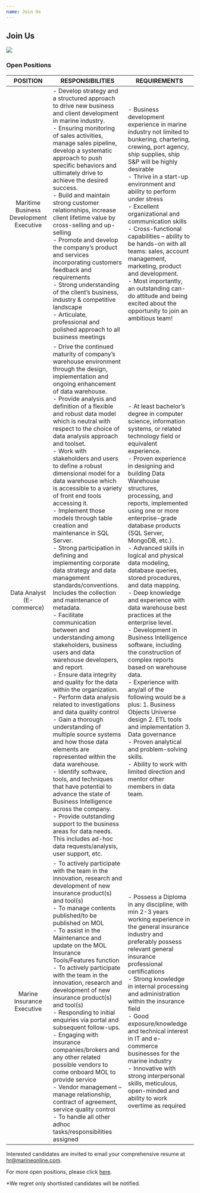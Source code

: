 ```yaml
---
name: Join Us
---
```


## Join Us

![](https://bwec-file.oss-cn-hongkong.aliyuncs.com/cms/jobs_opportunities.jpg)

### Open Positions

|POSITION|RESPONSIBILITIES|REQUIREMENTS|
|:-:|---|---|
|Maritime Business Development Executive|- Develop strategy and a structured approach to drive new business and client development in marine industry.<br>- Ensuring monitoring of sales activities, manage sales pipeline, develop a systematic approach to push specific behaviors and ultimately drive to achieve the desired success.<br>- Build and maintain strong customer relationships, increase client lifetime value by cross-selling and up-selling<br>- Promote and develop the company’s product and services incorporating customers feedback and requirements<br>- Strong understanding of the client’s business, industry & competitive landscape<br>- Articulate, professional and polished approach to all business meetings|- Business development experience in marine industry not limited to bunkering, chartering, crewing, port agency, ship supplies, ship S&P will be highly desirable<br>- Thrive in a start-up environment and ability to perform under stress<br>- Excellent organizational and communication skills<br>- Cross-functional capabilities – ability to be hands-on with all teams: sales, account management, marketing, product and development.<br>- Most importantly, an outstanding can-do attitude and being excited about the opportunity to join an ambitious team!|
|Data Analyst (E-commerce)|- Drive the continued maturity of company’s warehouse environment through the design, implementation and ongoing enhancement of data warehouse.<br>- Provide analysis and definition of a flexible and robust data model which is neutral with respect to the choice of data analysis approach and toolset.<br>- Work with stakeholders and users to define a robust dimensional model for a data warehouse which is accessible to a variety of front end tools accessing it.<br>- Implement those models through table creation and maintenance in SQL Server.<br>- Strong participation in defining and implementing corporate data strategy and data management standards/conventions. Includes the collection and maintenance of metadata.<br>- Facilitate communication between and understanding among stakeholders, business users and data warehouse developers, and report.<br>- Ensure data integrity and quality for the data within the organization.<br>- Perform data analysis related to investigations and data quality control<br>- Gain a thorough understanding of multiple source systems and how those data elements are represented within the data warehouse.<br>- Identify software, tools, and techniques that have potential to advance the state of Business Intelligence across the company.<br>- Provide outstanding support to the business areas for data needs. This includes ad-hoc data requests/analysis, user support, etc.|- At least bachelor’s degree in computer science, information systems, or related technology field or equivalent experience.<br>- Proven experience in designing and building Data Warehouse structures, processing, and reports, implemented using one or more enterprise-grade database products (SQL Server, MongoDB, etc.).<br>- Advanced skills in logical and physical data modeling, database queries, stored procedures, and data mapping.<br>- Deep knowledge and experience with data warehouse best practices at the enterprise level.<br>- Development in Business Intelligence software, including the construction of complex reports based on warehouse data.<br>- Experience with any/all of the following would be a plus: 1. Business Objects Universe design 2. ETL tools and implementation 3. Data governance<br>- Proven analytical and problem-solving skills.<br>- Ability to work with limited direction and mentor other members in data team.|
|Marine Insurance Executive|- To actively participate with the team in the innovation, research  and development of new insurance product(s) and tool(s)<br>- To manage contents published/to be published on MOL<br>- To assist in the Maintenance and update on the MOL Insurance Tools/Features function<br>- To actively participate with the team in the innovation, research  and development of new insurance product(s) and tool(s)<br>- Responding to initial enquiries via portal and subsequent follow-ups.<br>- Engaging with insurance companies/brokers and any other related possible vendors to come onboard MOL to provide service<br>- Vendor management – manage relationship, contract of agreement, service quality control<br>- To handle all other adhoc tasks/responsibilities assigned|- Possess a Diploma in any discipline, with min 2-3 years working experience in the general insurance industry and preferably possess relevant general insurance professional certifications<br>- Strong knowledge in internal processing and administration within the insurance field<br>- Good exposure/knowledge and technical interest in IT and e-commerce businesses for the marine industry<br>- Innovative with strong interpersonal skills, meticulous, open-minded and ability to work overtime as required|

Interested candidates are invited to email your comprehensive resume at [hr@marineonline.com](mailto:hr@marineonline.com).

For more open positions, please click [here](https://www.jobstreet.com.sg/en/job-search/jobs-at-marine-online-pte-ltd/).

*We regret only shortlisted candidates will be notified.
